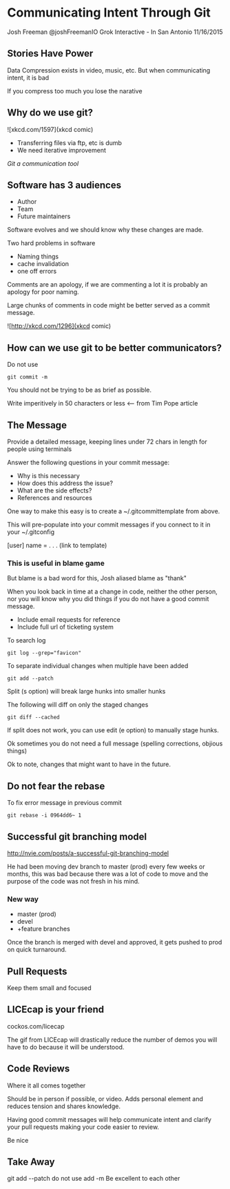 # Communicating Intent Through Git
Josh Freeman @joshFreemanIO
Grok Interactive - In San Antonio
11/16/2015

## Stories Have Power

Data Compression exists in video, music, etc.  But when communicating intent, it is bad

If you compress too much you lose the narative

## Why do we use git?
![xkcd.com/1597](xkcd comic)

* Transferring files via ftp, etc is dumb
* We need iterative improvement

*Git a communication tool*

## Software has 3 audiences

* Author
* Team
* Future maintainers

Software evolves and we should know why these changes are made.

Two hard problems in software

* Naming things
* cache invalidation
* one off errors

Comments are an apology, if we are commenting a lot it is probably an apology for poor naming.

Large chunks of comments in code might be better served as a commit message.

![http://xkcd.com/1296](xkcd comic)

## How can we use git to be better communicators?

Do not use

    git commit -m

You should not be trying to be as brief as possible.

Write imperitively in 50 characters or less <-- from Tim Pope article

## The Message

Provide a detailed message, keeping lines under 72 chars in length for people using terminals

Answer the following questions in your commit message:

* Why is this necessary
* How does this address the issue?
* What are the side effects?
* References and resources

One way to make this easy is to create a ~/.gitcommittemplate from above.

This will pre-populate into your commit messages if you connect to it in your ~/.gitconfig

[user]
    name =
.
.
.
(link to template)

### This is useful in blame game
But blame is a bad word for this, Josh aliased blame as "thank"

When you look back in time at a change in code, neither the other person, nor you will know why you did things if you do not have a good commit message.

* Include email requests for reference
* Include full url of ticketing system

To search log

    git log --grep="favicon"

To separate individual changes when multiple have been added

    git add --patch

Split (s option) will break large hunks into smaller hunks

The following will diff on only the staged changes

    git diff --cached

If split does not work, you can use edit (e option) to manually stage hunks.

Ok sometimes you do not need a full message (spelling corrections, objious things)

Ok to note, changes that might want to have in the future.

## Do not fear the rebase

To fix error message in previous commit

    git rebase -i 0964dd6~ 1

## Successful git branching model

http://nvie.com/posts/a-successful-git-branching-model

He had been moving dev branch to master (prod) every few weeks or months, this was bad because there was a lot of code to move and the purpose of the code was not fresh in his mind.

### New way

* master (prod)
* devel
* +feature branches

Once the branch is merged with devel and approved, it gets pushed to prod on quick turnaround.

## Pull Requests

Keep them small and focused

## LICEcap is your friend

cockos.com/licecap

The gif from LICEcap will drastically reduce the number of demos you will have to do because it will be understood.

## Code Reviews

Where it all comes together

Should be in person if possible, or video.  Adds personal element and reduces tension and shares knowledge.

Having good commit messages will help communicate intent and clarify your pull requests making your code easier to review.

Be nice

## Take Away

git add --patch
do not use add -m
Be excellent to each other
